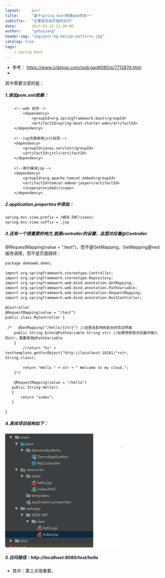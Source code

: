 ```yaml
---
layout:     post
title:      "基于spring boot搭建web项目一"
subtitle:   "主要是完成页面的访问"
date:       2017-03-15 21:20:00
author:     "gehaiyang"
header-img: "img/post-bg-design-patterns.jpg"
catalog: true
tags:
    - spring boot
---
```


* 參考： https://www.cnblogs.com/sxdcgaq8080/p/7712874.html
* 
其中需要注意的是：

##### 1.添加pom.xml依赖：
        <!--web 支持-->
            <dependency>
                <groupId>org.springframework.boot</groupId>
                <artifactId>spring-boot-starter-web</artifactId>
        </dependency>
            
        <!--jsp页面使用jstl标签-->
        <dependency>
            <groupId>javax.servlet</groupId>
            <artifactId>jstl</artifactId>
        </dependency>
        
        <!--用于编译jsp-->
        <dependency>
            <groupId>org.apache.tomcat.embed</groupId>
            <artifactId>tomcat-embed-jasper</artifactId>
            <scope>provided</scope>
        </dependency>

##### 2.application.properties中添加：
```
spring.mvc.view.prefix = /WEB-INF/views/
spring.mvc.view.suffix = .jsp
```

##### 3.还有一个很重要的地方,就是controller的设置，这里对应着@Controller
@RequestMapping(value = "/test")，而不是GetMapping，GetMapping是rest服务调用，而不是页面跳转：
```
package demoweb.demo;

import org.springframework.stereotype.Controller;
import org.springframework.stereotype.Repository;
import org.springframework.web.bind.annotation.GetMapping;
import org.springframework.web.bind.annotation.PathVariable;
import org.springframework.web.bind.annotation.RequestMapping;
import org.springframework.web.bind.annotation.RestController;

@Controller
@RequestMapping(value = "/test")
public class MyController {

 /*   @GetMapping("/hello/{str}") //这里会影响到前台的欢迎界面
    public String Echo(@PathVariable String str) //如果想获取浏览器中输入的str，需要使用@PathVariable
    {
        //return "hi" + testtemplate.getForObject("http://localhost:18181/"+str, String.class);

        return "Hello " + str + " Welcome to my cloud.";
    }*/

    @RequestMapping(value = "/hello")
   public String Hello()
   {
       return "index";
   }

}
```

##### 4.具体项目结构如下：
![1536464983477](/img/pringbootweb.png)

##### 5.访问路径：http://localhost:8080/test/hello

* 其中：第三点很重要。